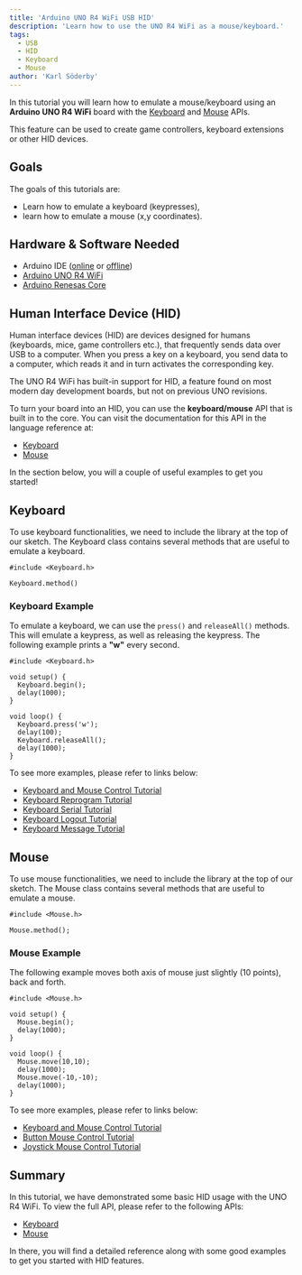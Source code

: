 ```yaml
---
title: 'Arduino UNO R4 WiFi USB HID'
description: 'Learn how to use the UNO R4 WiFi as a mouse/keyboard.'
tags:
  - USB
  - HID
  - Keyboard
  - Mouse
author: 'Karl Söderby'
---
```


In this tutorial you will learn how to emulate a mouse/keyboard using an **Arduino UNO R4 WiFi** board with the [Keyboard](https://www.arduino.cc/reference/en/language/functions/usb/keyboard/) and [Mouse](https://www.arduino.cc/reference/en/language/functions/usb/mouse/) APIs.

This feature can be used to create game controllers, keyboard extensions or other HID devices.

## Goals

The goals of this tutorials are:

- Learn how to emulate a keyboard (keypresses),
- learn how to emulate a mouse (x,y coordinates).

## Hardware & Software Needed

- Arduino IDE ([online](https://create.arduino.cc/) or [offline](https://www.arduino.cc/en/main/software))
- [Arduino UNO R4 WiFi](https://store.arduino.cc/uno-r4-wifi)
- [Arduino Renesas Core](https://github.com/arduino/ArduinoCore-renesas)

## Human Interface Device (HID) 

Human interface devices (HID) are devices designed for humans (keyboards, mice, game controllers etc.), that frequently sends data over USB to a computer. When you press a key on a keyboard, you send data to a computer, which reads it and in turn activates the corresponding key.

The UNO R4 WiFi has built-in support for HID, a feature found on most modern day development boards, but not on previous UNO revisions. 

To turn your board into an HID, you can use the **keyboard/mouse** API that is built in to the core. You can visit the documentation for this API in the language reference at:
- [Keyboard](https://www.arduino.cc/reference/en/language/functions/usb/keyboard/)
- [Mouse](https://www.arduino.cc/reference/en/language/functions/usb/mouse/)

In the section below, you will a couple of useful examples to get you started!

## Keyboard

To use keyboard functionalities, we need to include the library at the top of our sketch. The Keyboard class contains several methods that are useful to emulate a keyboard.

```arduino
#include <Keyboard.h>

Keyboard.method()
```

### Keyboard Example

To emulate a keyboard, we can use the `press()` and `releaseAll()` methods. This will emulate a keypress, as well as releasing the keypress. The following example prints a **"w"** every second.

```arduino
#include <Keyboard.h>

void setup() {
  Keyboard.begin();
  delay(1000);
}

void loop() {
  Keyboard.press('w');
  delay(100);
  Keyboard.releaseAll();
  delay(1000); 
}
```

To see more examples, please refer to links below:

- [Keyboard and Mouse Control Tutorial](/built-in-examples/usb/KeyboardAndMouseControl)
- [Keyboard Reprogram Tutorial](/built-in-examples/usb/KeyboardReprogram)
- [Keyboard Serial Tutorial](/built-in-examples/usb/KeyboardSerial)
- [Keyboard Logout Tutorial](/built-in-examples/usb/KeyboardLogout)
- [Keyboard Message Tutorial](/built-in-examples/usb/KeyboardMessage)

## Mouse 

To use mouse functionalities, we need to include the library at the top of our sketch. The Mouse class contains several methods that are useful to emulate a mouse.

```arduino
#include <Mouse.h>

Mouse.method();
```

### Mouse Example

The following example moves both axis of mouse just slightly (10 points), back and forth.

```arduino
#include <Mouse.h>

void setup() {
  Mouse.begin();
  delay(1000);
}

void loop() {
  Mouse.move(10,10);
  delay(1000);
  Mouse.move(-10,-10);
  delay(1000); 
}
```

To see more examples, please refer to links below:

- [Keyboard and Mouse Control Tutorial](/built-in-examples/usb/KeyboardAndMouseControl)
- [Button Mouse Control Tutorial](/built-in-examples/usb/ButtonMouseControl)
- [Joystick Mouse Control Tutorial](/built-in-examples/usb/JoystickMouseControl)

## Summary

In this tutorial, we have demonstrated some basic HID usage with the UNO R4 WiFi. To view the full API, please refer to the following APIs:
- [Keyboard](https://www.arduino.cc/reference/en/language/functions/usb/keyboard/)
- [Mouse](https://www.arduino.cc/reference/en/language/functions/usb/mouse/)

In there, you will find a detailed reference along with some good examples to get you started with HID features.